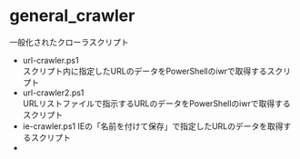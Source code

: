 # general_crawler
一般化されたクローラスクリプト

* url-crawler.ps1  
 スクリプト内に指定したURLのデータをPowerShellのiwrで取得するスクリプト
* url-crawler2.ps1  
 URLリストファイルで指示するURLのデータをPowerShellのiwrで取得するスクリプト
* ie-crawler.ps1
 IEの「名前を付けて保存」で指定したURLのデータを取得するスクリプト
* 
